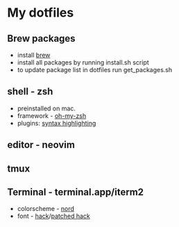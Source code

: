 # My dotfiles

## Brew packages
- install [brew](https://brew.sh)
- install all packages by running install.sh script
- to update package list in dotfiles run get_packages.sh

## shell - zsh
- preinstalled on mac.
- framework - [oh-my-zsh](https://ohmyz.sh)
- plugins: [syntax highlighting](https://github.com/zsh-users/zsh-syntax-highlighting)

## editor - neovim

## tmux

## Terminal - terminal.app/iterm2
- colorscheme - [nord](https://www.nordtheme.com)
- font - [hack](https://sourcefoundry.org/hack/)/[patched hack](https://github.com/ryanoasis/nerd-fonts/tree/master/patched-fonts)
